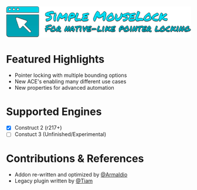 ![header](https://github.com/DannyyyOnGit/Mouselock-Plugin/blob/master/Distribution/header.png)

# Featured Highlights
- Pointer locking with multiple bounding options
- New ACE's enabling many different use cases
- New properties for advanced automation

# Supported Engines
- [X] Construct 2 (r217+)
- [ ] Constuct 3 (Unfinished/Experimental)

# Contributions & References
- Addon re-written and optimized by [@Armaldio](https://github.com/Armaldio)
- Legacy plugin written by [@Tiam](https://www.construct.net/en/forum/construct-2/addons-29/plugin-mouse-lock-v0-5updated-77252)